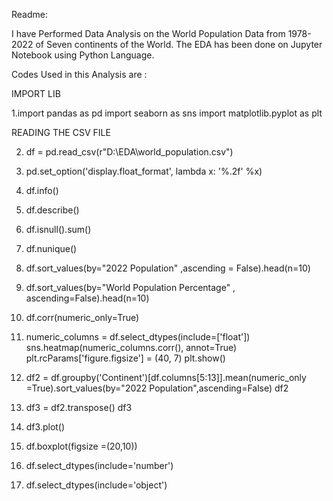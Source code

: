 Readme:

I have Performed Data Analysis on the World Population Data from 1978-2022 of Seven continents of the World.
The EDA has been done on Jupyter Notebook using Python Language.

Codes Used in this Analysis are :

  IMPORT LIB

1.import pandas as pd
  import seaborn as sns
  import matplotlib.pyplot as plt

 READING THE CSV FILE

2. df = pd.read_csv(r"D:\EDA\world_population.csv")

3. pd.set_option('display.float_format', lambda x: '%.2f' %x)

4. df.info()

5. df.describe()

6. df.isnull().sum()

7. df.nunique()

8. df.sort_values(by="2022 Population" ,ascending = False).head(n=10)

9. df.sort_values(by="World Population Percentage" , ascending=False).head(n=10)

10. df.corr(numeric_only=True)

11. numeric_columns = df.select_dtypes(include=['float'])
    sns.heatmap(numeric_columns.corr(), annot=True)
    plt.rcParams['figure.figsize'] = (40, 7)
    plt.show()

12. df2 = df.groupby('Continent')[df.columns[5:13]].mean(numeric_only =True).sort_values(by="2022 Population",ascending=False)
    df2

13. df3 = df2.transpose()
    df3

14. df3.plot()

15. df.boxplot(figsize =(20,10))

16. df.select_dtypes(include='number')

17. df.select_dtypes(include='object')


 

